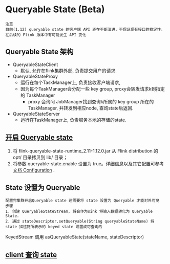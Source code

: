 # Queryable State (Beta)

```text
注意
目前(1.12) queryable state 的客户端 API 还在不断演进，不保证现有接口的稳定性。
在后续的 Flink 版本中有可能发生 API 变化
```

## Queryable State 架构

- QueryableStateClient
    - 默认, 允许在flink集群外部, 负责提交用户的请求.
- QueryableStateProxy
    - 运行在每个TaskManager上, 负责接收客户端请求,
    - 因为每个TaskManager会分配一些 key group, proxy会转发请求k到指定的 TaskManager
        - proxy 会询问 JobManager找到查询k所属的 key group 所在的TaskManager, 并转发到相应node, 查询state后返回.
- QueryableStateServer
    - 运行在TaskManager上, 负责服务本地的存储的state.

## [开启 Queryable state](https://ci.apache.org/projects/flink/flink-docs-release-1.12/zh/dev/stream/state/queryable_state.html#%E6%BF%80%E6%B4%BB-queryable-state)

1. 将 flink-queryable-state-runtime_2.11-1.12.0.jar 从 Flink distribution 的 opt/ 目录拷贝到 lib/ 目录；
2. 将参数 queryable-state.enable 设置为
   true。详细信息以及其它配置可参考[文档 Configuration](https://ci.apache.org/projects/flink/flink-docs-release-1.12/zh/deployment/config.html#queryable-state)
   .

## State 设置为 Queryable

```text
配置完集群开启Queryable state 还需要将 state 设置为 Queryable 才能对外可见
步骤
1. 创建 QueryableStateStream, 将会作为sink 将输入数据转化为 Queryable State.
2. 通过 stateDescriptor.setQueryable(String queryableStateName) 将 state 描述符所表示的 keyed state 设置成可查询的
```

KeyedStream 调用 asQueryableState(stateName, stateDescriptor)

## [client 查询 state](https://ci.apache.org/projects/flink/flink-docs-release-1.12/zh/dev/stream/state/queryable_state.html#%E6%9F%A5%E8%AF%A2-state)
